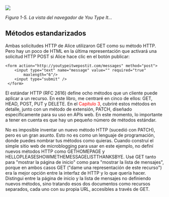 <img src="./img/Figura 1-5. La vista del navegador de You Type It….png"/>

*Figura 1-5. La vista del navegador de You Type It…*

## Métodos estandarizados

Ambas solicitudes HTTP de Alice utilizaron GET como su método HTTP. Pero hay un poco de HTML 
en la última representación que activará una solicitud HTTP POST si Alice hace clic 
en el botón publicar:

```
<form action="http://youtypeitwepostit.com/messages" method="post">
    <input type="text" name="message" value="" required="true"
        maxlength="6"/>
    <input type="submit" />
 </form>
```

El estándar HTTP (RFC 2616) define ocho métodos que un cliente puede aplicar a un recurso.
En este libro, me centraré en cinco de ellos: GET, HEAD, POST, PUT y DELETE. En el <span style="color: red;">Capítulo 3</span>, cubriré estos métodos en detalle, junto con un método de extensión, PATCH, diseñado específicamente para su uso en APIs web. En este momento, lo importante a tener en cuenta es que hay un pequeño número de métodos estándar.

No es imposible inventar un nuevo método HTTP (sucedió con PATCH), pero es un gran asunto. Esto no es como un lenguaje de programación, donde puedes nombrar tus métodos como quieras. Cuando construí el simple sitio web de microblogging para usar en este ejemplo, no definí nuevos métodos HTTP como GETHOMEPAGE y HELLOPLEASESHOWMETHEMESSAGELISTTHANKSBYE. Usé GET tanto para "mostrar la página de inicio" como para "mostrar la lista de mensajes", porque en ambos casos GET ("dame una representación de este recurso") era la mejor opción entre la interfaz de HTTP y lo que quería hacer. Distingui entre la página de inicio y la lista de mensajes no definiendo nuevos métodos, sino tratando esos dos documentos como recursos separados, cada uno con su propia URL, accesibles a través de GET.
